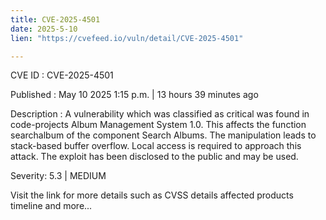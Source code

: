 ```yaml
---
title: CVE-2025-4501
date: 2025-5-10
lien: "https://cvefeed.io/vuln/detail/CVE-2025-4501"

---
```


CVE ID : CVE-2025-4501

Published :  May 10
2025
1:15 p.m. | 13 hours
39 minutes ago

Description : A vulnerability
which was classified as critical
was found in code-projects Album Management System 1.0. This affects the function searchalbum of the component Search Albums. The manipulation leads to stack-based buffer overflow. Local access is required to approach this attack. The exploit has been disclosed to the public and may be used.

Severity: 5.3 | MEDIUM

Visit the link for more details
such as CVSS details
affected products
timeline
and more...
